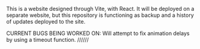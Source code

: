 This is a website designed through Vite, with React. It will be deployed on a separate website, but this repository is functioning as backup and a history of updates deployed to the site.

CURRENT BUGS BEING WORKED ON:
Will attempt to fix animation delays by using a timeout function.
//////
